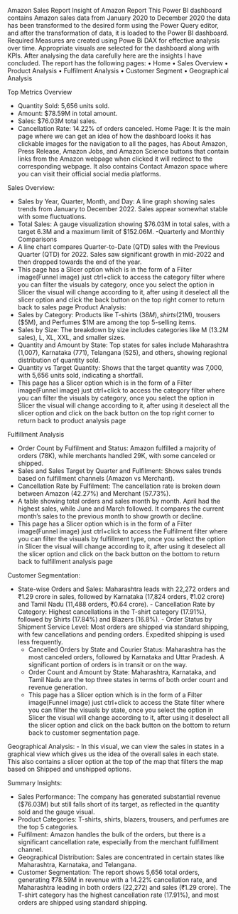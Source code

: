 Amazon Sales Report
Insight of Amazon Report
This Power BI dashboard contains Amazon sales data from January 2020 to December 2020 the data has been transformed to the desired form using the Power Query editor, and after the transformation of data, it is loaded to the Power BI dashboard. Required Measures are created using Powe Bi DAX for effective analysis over time. Appropriate visuals are selected for the dashboard along with KPIs. After analysing the data carefully here are the insights I have concluded. 
The report has the following pages: 
•	Home 
•	Sales Overview
•	Product Analysis
•	Fulfilment Analysis
•	Customer Segment
•	Geographical Analysis

Top Metrics Overview 
   - Quantity Sold: 5,656 units sold.
   - Amount: $78.59M in total amount.
   - Sales: $76.03M total sales.
   - Cancellation Rate: 14.22% of orders canceled.
Home Page:
It is the main page where we can get an idea of how the dashboard looks it has clickable images for the navigation to all the pages, has About Amazon, Press Release, Amazon Jobs, and Amazon Science buttons that contain links from the Amazon webpage when clicked it will redirect to the corresponding webpage. It also contains Contact Amazon space where you can visit their official social media platforms.

Sales Overview:
   - Sales by Year, Quarter, Month, and Day: A line graph showing sales trends from January to December 2022. Sales appear somewhat stable with some fluctuations.
   - Total Sales: A gauge visualization showing $76.03M in total sales, with a target 6.3M and a maximum limit of $152.06M.
   -Quarterly and Monthly Comparisons
   - A line chart compares Quarter-to-Date (QTD) sales with the Previous Quarter (QTD) for 2022. Sales saw significant growth in mid-2022 and then dropped towards the end of the year.
   - This page has a Slicer option which is in the form of a Filter image(Funnel image) just ctrl+click to access the category filter where you can filter the visuals by category, once you select the option in Slicer the visual will change according to it, after using it deselect all the slicer option and click the back button on the top right corner to return back to sales page
Product Analysis:
   - Sales by Category: Products like T-shirts ($38M), shirts ($21M), trousers ($5M), and Perfumes  $1M are among the top 5-selling items.
   - Sales by Size: The breakdown by size includes categories like M (13.2M sales), L, XL, XXL, and smaller sizes.
   - Quantity and Amount by State: Top states for sales include Maharashtra (1,007), Karnataka (771), Telangana (525), and others, showing regional distribution of quantity sold.
   - Quantity vs Target Quantity: Shows that the target quantity was 7,000, with 5,656 units sold, indicating a shortfall.
- This page has a Slicer option which is in the form of a Filter image(Funnel image) just ctrl+click to access the category filter where you can filter the visuals by category, once you select the option in Slicer the visual will change according to it, after using it deselect all the slicer option and click on the back button on the top right corner to return back to product analysis page

Fulfillment Analysis
   - Order Count by Fulfilment and Status: Amazon fulfilled a majority of orders (78K), while merchants handled 29K, with some canceled or shipped.
   - Sales and Sales Target by Quarter and Fulfilment: Shows sales trends based on fulfillment channels (Amazon vs Merchant).
   - Cancellation Rate by Fulfilment: The cancellation rate is broken down between Amazon (42.27%) and Merchant (57.73%).
   - A table showing total orders and sales month by month. April had the highest sales, while June and March followed. It compares the current month’s sales to the previous month to show growth or decline.
   - This page has a Slicer option which is in the form of a Filter image(Funnel image) just ctrl+click to access the Fulfilment  filter where you can filter the visuals by fulfillment type, once you select the option in Slicer the visual will change according to it, after using it deselect all the slicer option and click on the back button on the bottom to return back to fulfillment analysis page

Customer Segmentation: 
   - State-wise Orders and Sales: Maharashtra leads with 22,272 orders and ₹1.29 crore in sales, followed by Karnataka (17,824 orders, ₹1.02 crore) and Tamil Nadu (11,488 orders, ₹0.64 crore).
    - Cancellation Rate by Category: Highest cancellations in the T-shirt category (17.91%), followed by Shirts (17.84%) and Blazers (16.8%).
    - Order Status by Shipment Service Level: Most orders are shipped via standard shipping, with few cancellations and pending orders. Expedited shipping is used less frequently.
     - Cancelled Orders by State and Courier Status: Maharashtra has the most canceled orders, followed by Karnataka and Uttar Pradesh. A significant portion of orders is in transit or on the way.
      - Order Count and Amount by State: Maharashtra, Karnataka, and Tamil Nadu are the top three states in terms of both order count and revenue generation.
      - This page has a Slicer option which is in the form of a Filter image(Funnel image) just ctrl+click to access the State filter where you can filter the visuals by state, once you select the option in Slicer the visual will change according to it, after using it deselect all the slicer option and click on the back button on the bottom to return back to customer segmentation  page.

Geographical Analysis:
     - In this visual, we can view the sales in states in a graphical view which gives us the idea of the overall sales in each state. This also contains a slicer option at the top of the map that filters the map based on Shipped and unshipped options. 

Summary Insights:
- Sales Performance: The company has generated substantial revenue ($76.03M) but still falls short of its target, as reflected in the quantity sold and the gauge visual.
- Product Categories: T-shirts, shirts, blazers, trousers, and perfumes are the top 5  categories.
- Fulfilment: Amazon handles the bulk of the orders, but there is a significant cancellation rate, especially from the merchant fulfillment channel.
- Geographical Distribution: Sales are concentrated in certain states like Maharashtra, Karnataka, and Telangana.
- Customer Segmentation: The report shows 5,656 total orders, generating ₹78.59M in revenue with a 14.22% cancellation rate, and Maharashtra leading in both orders (22,272) and sales (₹1.29 crore). The T-shirt category has the highest cancellation rate (17.91%), and most orders are shipped using standard shipping.



